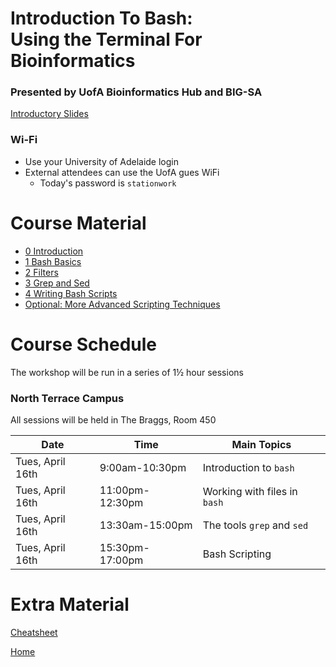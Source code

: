 # Introduction To Bash: <br> Using the Terminal For Bioinformatics

### Presented by UofA Bioinformatics Hub and BIG-SA

[Introductory Slides](https://gitpitch.com/UofABioinformaticsHub/BASH-Intro/)

### Wi-Fi

- Use your University of Adelaide login
- External attendees can use the UofA gues WiFi
    + Today's password is `stationwork`

# Course Material

- [0 Introduction](notes/0_introduction.md)
- [1 Bash Basics](notes/1_bash.md)
- [2 Filters](notes/2_filters.md)
- [3 Grep and Sed ](notes/3_sed_awk_grep.md)
- [4 Writing Bash Scripts](notes/4_easy_scripting.md)
- [Optional: More Advanced Scripting Techniques](notes/4_bash_scripting.md)

# Course Schedule

The workshop will be run in a series of 1½ hour sessions

### North Terrace Campus

All sessions will be held in The Braggs, Room 450

| Date | Time | Main Topics |
| ---------- |---------- | ---------- |
| Tues, April 16th |  9:00am-10:30pm  | Introduction to `bash` |
| Tues, April 16th | 11:00pm-12:30pm  | Working with files in `bash` |
| Tues, April 16th | 13:30am-15:00pm  | The tools `grep` and `sed` |
| Tues, April 16th | 15:30pm-17:00pm  | Bash Scripting |


# Extra Material

[Cheatsheet](cheatsheet.md)

[Home](https://uofabioinformaticshub.github.io/BASH-Intro/)
